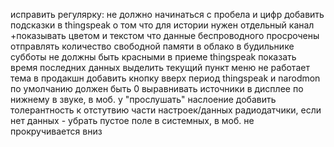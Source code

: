 исправить регулярку: не должно начинаться с пробела и цифр
добавить подсказки в thingspeak о том что для истории нужен отдельный канал
+показывать цветом и текстом что данные беспроводного просрочены
отправлять количество свободной памяти в облако
в будильнике субботы не должны быть красными
в приеме thingspeak показать время последних данных
выделить текущий пункт меню
не работает тема в продакшн
добавить кнопку вверх
период thingspeak и narodmon по умолчанию должен быть 0
выравнивать источники в дисплее по нижнему
в звуке, в моб. у "прослушать" наслоение 
добавить толерантность к отстутвию части настроек/данных
радиодатчики, если нет данных - убрать пустое поле
в системных, в моб. не прокручивается вниз